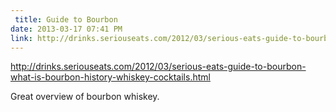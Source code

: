 ```yaml
---
 title: Guide to Bourbon
date: 2013-03-17 07:41 PM
link: http://drinks.seriouseats.com/2012/03/serious-eats-guide-to-bourbon-what-is-bourbon-history-whiskey-cocktails.html
---
```


<p><a href="http://drinks.seriouseats.com/2012/03/serious-eats-guide-to-bourbon-what-is-bourbon-history-whiskey-cocktails.html">http://drinks.seriouseats.com/2012/03/serious-eats-guide-to-bourbon-what-is-bourbon-history-whiskey-cocktails.html</a></p>

<p>Great overview of bourbon whiskey.</p>

